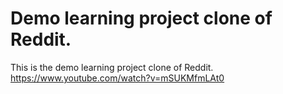 # Demo learning project clone of Reddit.

This is the demo learning project clone of Reddit.
https://www.youtube.com/watch?v=mSUKMfmLAt0
